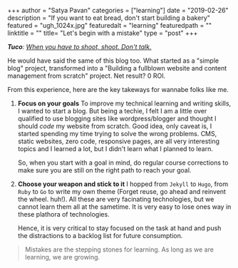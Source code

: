 +++
author = "Satya Pavan"
categories = ["learning"]
date = "2019-02-26"
description = "If you want to eat bread, don't start building a bakery"
featured = "ugh_1024x.jpg"
featuredalt = "learning"
featuredpath = ""
linktitle = ""
title= "Let's begin with a mistake"
type = "post"
+++

_**Tuco**: [When you have to shoot, shoot. Don't talk.](https://www.imdb.com/title/tt0060196/quotes/qt0424823)_

He would have said the same of this blog too. What started as a "simple blog" project, transformed into a "Building a fullblown website and content management from scratch" project. Net result? 0 ROI.

From this experience, here are the key takeways for wannabe folks like me.

1. **Focus on your goals**
   To improve my technical learning and writing skills, I wanted to start a blog. But being a techie, I felt I am a little over qualified to use blogging sites like wordpress/blogger and thought I should *code* my website from scratch. Good idea, only caveat is, I started spending my time trying to solve the wrong problems. CMS, static websites, zero code, responsive pages, are all very interesting topics and I learned a lot, but I didn't learn what I planned to learn.

   So, when you start with a goal in mind, do regular course corrections to make sure you are still on the right path to reach your goal.

2. **Choose your weapon and stick to it**
   I hopped from `Jekyll` to `Hugo`, from `Ruby` to `Go` to write my own theme (Forget reuse, go ahead and reinvent the wheel. huh!). All these are very facinating technologies, but we cannot learn them all at the sametime. It is very easy to lose ones way in these plathora of technologies. 
   
   Hence, it is very critical to stay focused on the task at hand and push the distractions to a backlog list for future consumption.

> Mistakes are the stepping stones for learning. As long as we are learning, we are growing.
